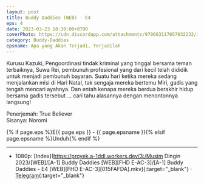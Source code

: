 ```yaml
---
layout: post
title: Buddy Daddies (WEB) - E4
eps: 4
date: 2023-03-23 18:30:00+0700
coverPhoto: https://cdn.discordapp.com/attachments/970663117057032232/1088421852877181009/mpv-shot0215.jpg
category: Buddy-Daddies
epsname: Apa yang Akan Terjadi, Terjadilah
---
```


Kurusu Kazuki, Pengoordinasi tindak kriminal yang tinggal bersama teman terbaiknya, Suwa Rei, pembunuh profesional yang dari kecil telah dididik untuk menjadi pembunuh bayaran. Suatu hari ketika mereka sedang menjalankan misi di Hari Natal, tak sengaja mereka bertemu Miri, gadis yang tengah mencari ayahnya. Dan entah kenapa mereka berdua berakhir hidup bersama gadis tersebut ... cari tahu alasannya dengan menontonnya langsung!

Penerjemah: True Believer<br>
Sisanya: Noromi<br>

{% if page.eps %}E{{ page.eps }} - {{ page.epsname }}{% elsif page.epsname %}Unduh{% endif %}

---
- 1080p: [Index](https://proyek.a-1ddl.workers.dev/3:/Musim Dingin 2023/[WEB]/[A-1] Buddy Daddies [WEB][FHD E-AC-3]/[A-1] Buddy Daddies - E4 [WEB][FHD E-AC-3][015FAFDA].mkv){:target="_blank"} &middot; [Telegram](https://t.me/a1fansubweeklies/248){:target="_blank"} 
